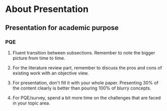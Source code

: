# About Presentation

## Presentation for academic purpose

### PQE

1. Fluent transition between subsections. Remember to note the bigger picture from time to time.

2. For the literature review part, remember to discuss the pros and cons of existing work with an objective  view.

3. For presentation, don't fill it with your whole paper. Presenting 30% of the content clearly is better than pouring 100% of blurry concepts.

4. For PQE/survey, spend a bit more time on the challenges that are faced in your topic area.